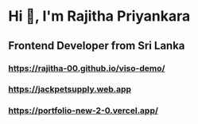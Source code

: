 #                                                              Hi 👋, I'm Rajitha Priyankara



##                                                          Frontend Developer from Sri Lanka
### https://rajitha-00.github.io/viso-demo/
### https://jackpetsupply.web.app
### https://portfolio-new-2-0.vercel.app/




